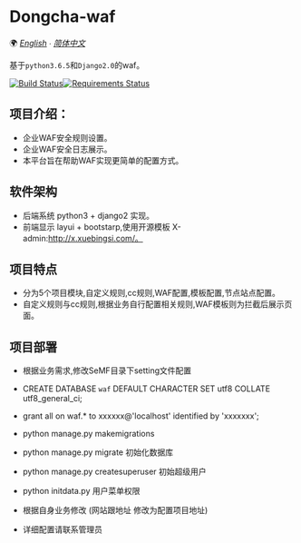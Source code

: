 # Dongcha-waf

🌍
*[English](/docs/README-en.md) ∙ [简体中文](README.md)*

基于`python3.6.5`和`Django2.0`的waf。

[![Build Status](https://api.travis-ci.org/liangliangyy/DjangoBlog.svg?branch=master)](https://git.frp.secyun.org:8443/chi.zhang/dongcha-waf-manager)[![Requirements Status](https://requires.io/github/liangliangyy/DjangoBlog/requirements.svg?branch=master)](https://git.frp.secyun.org:8443/chi.zhang/dongcha-waf-manager/src/master/requirements.txt)

## 项目介绍：
- 企业WAF安全规则设置。
- 企业WAF安全日志展示。
- 本平台旨在帮助WAF实现更简单的配置方式。


## 软件架构
- 后端系统 python3 + django2 实现。
- 前端显示 layui + bootstarp,使用开源模板 X-admin:http://x.xuebingsi.com/。

## 项目特点
- 分为5个项目模块,自定义规则,cc规则,WAF配置,模板配置,节点站点配置。
- 自定义规则与cc规则,根据业务自行配置相关规则,WAF模板则为拦截后展示页面。

## 项目部署
- 根据业务需求,修改SeMF目录下setting文件配置
- CREATE DATABASE `waf` DEFAULT CHARACTER SET utf8 COLLATE utf8_general_ci;
- grant all on waf.* to xxxxxx@'localhost' identified by 'xxxxxxx';

- python manage.py makemigrations
- python manage.py migrate   初始化数据库

- python manage.py createsuperuser   初始超级用户

- python initdata.py  用户菜单权限

- 根据自身业务修改 (网站跟地址 修改为配置项目地址)

- 详细配置请联系管理员
